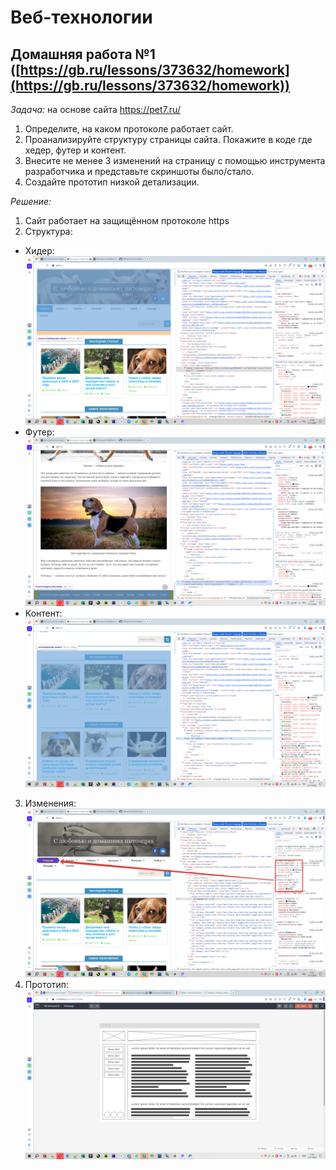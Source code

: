 # Веб-технологии
## Домашняя работа №1 ([https://gb.ru/lessons/373632/homework](https://gb.ru/lessons/373632/homework))

*Задача:* на основе сайта https://pet7.ru/
1. Определите, на каком протоколе работает сайт.
2. Проанализируйте структуру страницы сайта. Покажите в коде где хедер, футер и контент.
3. Внесите не менее 3 изменений на страницу с помощью инструмента разработчика и представьте скриншоты было/стало.
4. Создайте прототип низкой детализации.

*Решение:*
1. Сайт работает на защищённом протоколе https
2. Структура:
- Хидер: ![Хидер](https://github.com/Gravitana/GB-DevProgSpec-1-web-tech-01/blob/main/header.png)
- Футер: ![Футер](https://github.com/Gravitana/GB-DevProgSpec-1-web-tech-01/blob/main/footer.png)
- Контент: ![Контент](https://github.com/Gravitana/GB-DevProgSpec-1-web-tech-01/blob/main/content.png)
3. Изменения: ![Изменения](https://github.com/Gravitana/GB-DevProgSpec-1-web-tech-01/blob/main/changes.png)
4. Прототип: ![Прототип](https://github.com/Gravitana/GB-DevProgSpec-1-web-tech-01/blob/main/prototype.png)
  

